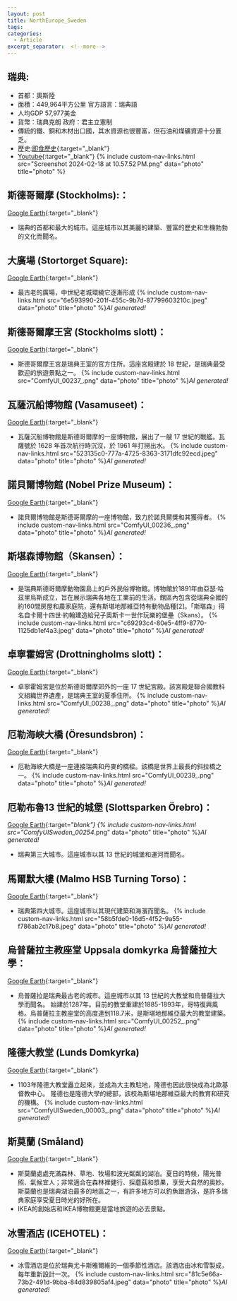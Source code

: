 ```yaml
---
layout: post
title: NorthEurope_Sweden
tags: 
categories:
  - Article
excerpt_separator:  <!--more-->
---
```

## 瑞典: 
  
- 首都：奧斯陸 
- 面積：449,964平方公里 官方語言：瑞典語
- 人均GDP 57,977美金 
- 貨幣：瑞典克朗 政府：君主立憲制 
- 傳統的鐵、銅和木材出口國，其水資源也很豐富，但石油和煤礦資源十分匱乏。
- 歷史:[即食歷史](https://cuphistory.net/kingdom-of-sweden-timeline/ "google"){:target="_blank"} 
- [Youtube](https://youtu.be/SiYtrqQnIzI?si=ehM0jnI56uNEgtfV "YT"){:target="_blank"} 
{% include custom-nav-links.html src="Screenshot 2024-02-18 at 10.57.52 PM.png" data="photo" title="photo" %} 

## 斯德哥爾摩 (Stockholms):：
[Google Earth](https://earth.google.com/web/search/%e6%96%af%e5%be%b7%e5%93%a5%e7%88%be%e6%91%a9%e7%8e%8b%e5%ae%ae/@59.72536358,17.55682808,-27.57132748a,249908.78263973d,35y,-0.00000009h,63.70794068t,-0r/ "google"){:target="_blank"} 
- 瑞典的首都和最大的城市。這座城市以其美麗的建築、豐富的歷史和生機勃勃的文化而聞名。

## 大廣場 (Stortorget Square):
[Google Earth](https://earth.google.com/web/search/Stortorget+Square/@59.32491967,18.07045419,28.18265845a,164.8769009d,35y,154.36546091h,35.39240344t,0r/ "google"){:target="_blank"} 
- 最古老的廣場，中世紀老城環繞它逐漸形成
{% include custom-nav-links.html src="6e593990-201f-455c-9b7d-87799603210c.jpeg" data="photo" title="photo" %}*AI generated!* 

## 斯德哥爾摩王宮 (Stockholms slott)：
[Google Earth](https://earth.google.com/web/search/%e6%96%af%e5%be%b7%e5%93%a5%e7%88%be%e6%91%a9%e7%8e%8b%e5%ae%ae/@59.3270468,18.07164874,25.36446195a,514.43085069d,35y,-177.96550791h,61.72942157t,0r/ "google"){:target="_blank"} 
- 斯德哥爾摩王宮是瑞典王室的官方住所。這座宮殿建於 18 世紀，是瑞典最受歡迎的旅遊景點之一。
{% include custom-nav-links.html src="ComfyUI_00237_.png" data="photo" title="photo" %}*AI generated!* 

## 瓦薩沉船博物館 (Vasamuseet)：
[Google Earth](https://earth.google.com/web/search/%e7%93%a6%e8%96%a9%e6%b2%89%e8%88%b9%e5%8d%9a%e7%89%a9%e9%a4%a8/@59.32816952,18.09191612,22.95679026a,489.38430243d,35y,-119.36018382h,54.97443507t,0r/ "google"){:target="_blank"} 
- 瓦薩沉船博物館是斯德哥爾摩的一座博物館，展出了一艘 17 世紀的戰艦。瓦薩號於 1628 年首次航行時沉沒，於 1961 年打撈出水。
{% include custom-nav-links.html src="523135c0-777a-4725-8363-3171dfc92ecd.jpeg" data="photo" title="photo" %}*AI generated!* 

## 諾貝爾博物館 (Nobel Prize Museum)：
[Google Earth](https://earth.google.com/web/search/%e8%ab%be%e8%b2%9d%e7%88%be%e5%8d%9a%e7%89%a9%e9%a4%a8/@59.32542683,18.07084489,28.81603961a,515.67043506d,35y,141.9118674h,54.7692334t,0r/ "google"){:target="_blank"} 
- 諾貝爾博物館是斯德哥爾摩的一座博物館，致力於諾貝爾獎和其獲得者。
{% include custom-nav-links.html src="ComfyUI_00236_.png" data="photo" title="photo" %}*AI generated!* 

## 斯堪森博物館（Skansen）：
[Google Earth](https://earth.google.com/web/search/%e6%96%af%e5%a0%aa%e6%a3%ae%e9%9c%b2%e5%a4%a9%e5%8d%9a%e7%89%a9%e9%a4%a8/@59.32659624,18.10596348,38.97366974a,508.87221339d,35y,122.80418149h,47.63534679t,0r/ "google"){:target="_blank"} 
- 是瑞典斯德哥爾摩動物園島上的戶外民俗博物館。博物館於1891年由亞瑟·哈茲里烏斯成立，旨在展示瑞典各地在工業前的生活。館區內包含從瑞典全國的約160間房屋和農家庭院，還有斯堪地那維亞特有動物品種[2]。「斯堪森」得名自卡爾十四世·約翰建造給兒子奧斯卡一世作玩樂的堡壘（Skans）。
{% include custom-nav-links.html src="c69293c4-80e5-4ff9-8770-1125db1ef4a3.jpeg" data="photo" title="photo" %}*AI generated!* 

## 卓寧霍姆宮 (Drottningholms slott)：
[Google Earth](https://earth.google.com/web/search/%e5%8d%93%e5%af%a7%e9%9c%8d%e5%a7%86%e5%ae%ae/@59.32010062,17.88373624,7.56527572a,1033.43649595d,35y,-126.14352241h,60.35422531t,0r/ "google"){:target="_blank"} 
- 卓寧霍姆宮是位於斯德哥爾摩郊外的一座 17 世紀宮殿。該宮殿是聯合國教科文組織世界遺產，是瑞典王室的夏季住所。
{% include custom-nav-links.html src="ComfyUI_00238_.png" data="photo" title="photo" %}*AI generated!* 

## 厄勒海峽大橋 (Öresundsbron)：
[Google Earth](https://earth.google.com/web/search/%e5%8e%84%e5%8b%92%e6%b5%b7%e5%b3%bd%e5%a4%a7%e6%a9%8b/@55.51337355,12.72470864,20.54771219a,74472.55045803d,35y,-167.04583803h,45.46995594t,0.00000171r/ "google"){:target="_blank"} 
- 厄勒海峽大橋是一座連接瑞典和丹麥的橋樑。該橋是世界上最長的斜拉橋之一。
{% include custom-nav-links.html src="ComfyUI_00239_.png" data="photo" title="photo" %}*AI generated!* 


## 厄勒布魯13 世紀的城堡 (Slottsparken Örebro)：
[Google Earth](https://earth.google.com/web/@59.273976,15.2154432,26.22971337a,508.17247347d,35y,0h,45t,0r/ "google"){:target="_blank"} 
{% include custom-nav-links.html src="ComfyUISweden_00254_.png" data="photo" title="photo" %}*AI generated!* 
- 瑞典第三大城市。這座城市以其 13 世紀的城堡和運河而聞名。

## 馬爾默大樓 (Malmo HSB Turning Torso)：
[Google Earth](https://earth.google.com/web/search/%e9%a6%ac%e7%88%be%e9%bb%98/@55.61428159,12.96868423,-0.0294973a,2194.64330949d,35y,-70.88514772h,71.05951774t,0r/ "google"){:target="_blank"} 
- 瑞典第四大城市。這座城市以其現代建築和海濱而聞名。
{% include custom-nav-links.html src="58b5fde0-16d5-4f52-9a55-f786ab2c17b8.jpeg" data="photo" title="photo" %}*AI generated!* 


## 烏普薩拉主教座堂 Uppsala domkyrka 烏普薩拉大學：
[Google Earth](https://earth.google.com/web/search/%e7%91%9e%e5%85%b8%e7%83%8f%e6%99%ae%e8%96%a9%e6%8b%89/@59.85718217,17.63173993,19.19588016a,1440.34252302d,35y,-0.22312112h,38.27285384t,-0r/ "google"){:target="_blank"} 
- 烏普薩拉是瑞典最古老的城市。這座城市以其 13 世紀的大教堂和烏普薩拉大學而聞名。
始建於1287年。目前的教堂重建於1885-1893年，哥特復興風格。烏普薩拉主教座堂的高度達到118.7米，是斯堪地那維亞最大的教堂建築。
{% include custom-nav-links.html src="ComfyUI_00252_.png" data="photo" title="photo" %}*AI generated!* 

## 隆德大教堂 (Lunds Domkyrka)
[Google Earth](https://earth.google.com/web/search/Lund,+%e7%91%9e%e5%85%b8/@55.70376414,13.19447284,59.98199275a,730.09841274d,35y,34.85096189h,39.48213854t,0r/ "google"){:target="_blank"} 
- 1103年隆德大教堂矗立起來，並成為大主教駐地，隆德也因此很快成為北歐基督教中心。
隆德也是隆德大學的總部，該校為斯堪地那維亞最大的教育和研究的機構。
{% include custom-nav-links.html src="ComfyUISweden_00003_.png" data="photo" title="photo" %}*AI generated!* 

## 斯莫蘭 (Småland) 
[Google Earth](https://earth.google.com/web/search/Kalmar+Castle/@56.67244348,16.34846168,10.55029525a,15539.81124527d,35y,-0.06405532h,46.98594555t,0r/ "google"){:target="_blank"} 
- 斯莫蘭處處充滿森林、草地、牧場和波光粼粼的湖泊。夏日的時候，陽光普照、氣候宜人；非常適合在森林裡健行、採蘑菇和漿果，享受大自然的奧妙。斯莫蘭也是瑞典湖泊最多的地區之一，有許多地方可以釣魚跟游泳，是許多瑞典家庭享受夏日時光的好所在。
- IKEA的創始店和IKEA博物館更是當地旅遊的必去景點。

## 冰雪酒店 (ICEHOTEL)：
[Google Earth](https://earth.google.com/web/search/%e7%91%9e%e5%85%b8%e5%b0%a4%e5%8d%a1%e6%96%af%e9%9b%85%e7%88%be%e7%b6%ad/@67.8495319,20.59670813,323.94327211a,372.29111682d,35y,26.78835903h,13.15916796t,0r/ "google"){:target="_blank"} 
- 冰雪酒店是位於瑞典尤卡斯雅爾維的一個季節性酒店。該酒店由冰和雪製成，每年重新設計一次。
{% include custom-nav-links.html src="81c5e66a-73b2-491d-9bba-84d839805af4.jpeg" data="photo" title="photo" %}*AI generated!* 















